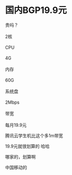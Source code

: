 # 国内BGP19.9元


贵吗？<br />
<br />
2核<br />
<br />
CPU<br />
<br />
4G<br />
<br />
内存<br />
<br />
60G<br />
<br />
系统盘<br />
<br />
2Mbps<br />
<br />
带宽<br />
<br />
每月19.9元

腾讯云学生机比这个多1m带宽

19.9元就很划算的 哈哈

哪家的，划算啊

中国移动的
